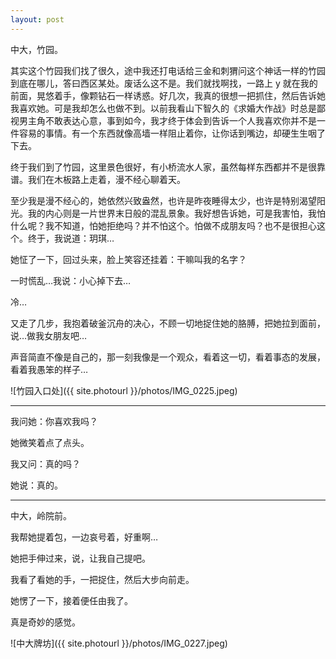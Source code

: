 ```yaml
---
layout: post
---
```


中大，竹园。

其实这个竹园我们找了很久，途中我还打电话给三金和刺猬问这个神话一样的竹园到底在哪儿，答曰西区某处。废话么这不是。我们就找啊找，一路上 y 就在我的前面，晃悠着手，像颗钻石一样诱惑。好几次，我真的很想一把抓住，然后告诉她我喜欢她。可是我却怎么也做不到。以前我看山下智久的《求婚大作战》时总是鄙视男主角不敢表达心意，事到如今，我才终于体会到告诉一个人我喜欢你并不是一件容易的事情。有一个东西就像高墙一样阻止着你，让你话到嘴边，却硬生生咽了下去。

终于我们到了竹园，这里景色很好，有小桥流水人家，虽然每样东西都并不是很靠谱。我们在木板路上走着，漫不经心聊着天。

至少我是漫不经心的，她依然兴致盎然，也许是昨夜睡得太少，也许是特别渴望阳光。我的内心则是一片世界末日般的混乱景象。我好想告诉她，可是我害怕，我怕什么呢？我不知道，怕她拒绝吗？并不怕这个。怕做不成朋友吗？也不是很担心这个。终于，我说道：玥琪…

她怔了一下，回过头来，脸上笑容还挂着：干嘛叫我的名字？

一时慌乱…我说：小心掉下去…

冷…

又走了几步，我抱着破釜沉舟的决心，不顾一切地捉住她的胳膊，把她拉到面前，说…做我女朋友吧…

声音简直不像是自己的，那一刻我像是一个观众，看着这一切，看着事态的发展，看着我愚笨的样子…

![竹园入口处]({{ site.photourl }}/photos/IMG_0225.jpeg)

---

我问她：你喜欢我吗？

她微笑着点了点头。

我又问：真的吗？

她说：真的。

---

中大，岭院前。

我帮她提着包，一边哀号着，好重啊…

她把手伸过来，说，让我自己提吧。

我看了看她的手，一把捉住，然后大步向前走。

她愣了一下，接着便任由我了。

真是奇妙的感觉。

![中大牌坊]({{ site.photourl }}/photos/IMG_0227.jpeg)
